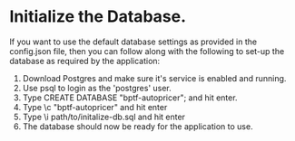 # Initialize the Database.
If you want to use the default database settings as provided in the config.json file, then you can follow along with the following to set-up the database as required by the application:

1. Download Postgres and make sure it's service is enabled and running.
2. Use psql to login as the 'postgres' user.
3. Type CREATE DATABASE "bptf-autopricer"; and hit enter.
4. Type \c "bptf-autopricer" and hit enter
5. Type \i path/to/initalize-db.sql and hit enter
6. The database should now be ready for the application to use.